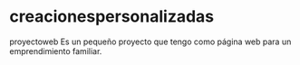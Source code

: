 # creacionespersonalizadas
proyectoweb
Es un pequeño proyecto que tengo como página web para un emprendimiento familiar.
